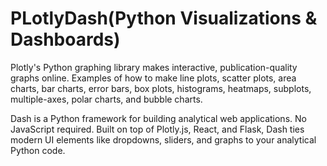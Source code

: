 # PLotlyDash(Python Visualizations &amp; Dashboards)

Plotly's Python graphing library makes interactive, publication-quality graphs online. Examples of how to make line plots, scatter plots, area charts, bar charts, error bars, box plots, histograms, heatmaps, subplots, multiple-axes, polar charts, and bubble charts. 

Dash is a Python framework for building analytical web applications. No JavaScript required. Built on top of Plotly.js, React, and Flask, Dash ties modern UI elements like dropdowns, sliders, and graphs to your analytical Python code.
